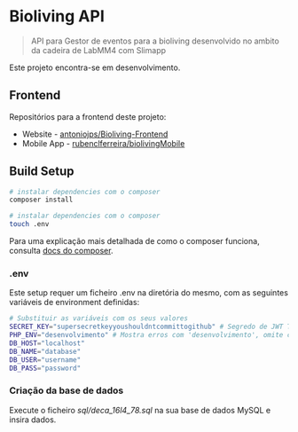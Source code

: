 # Bioliving API

> API para Gestor de eventos para a bioliving desenvolvido no ambito da cadeira de LabMM4 com Slimapp

Este projeto encontra-se em desenvolvimento.

## Frontend
Repositórios para a frontend deste projeto:
* Website - [antoniojps/Bioliving-Frontend](https://github.com/antoniojps/Bioliving-Frontend)
* Mobile App - [rubenclferreira/biolivingMobile](https://github.com/rubenclferreira/biolivingMobile)


## Build Setup

``` bash
# instalar dependencies com o composer
composer install

# instalar dependencies com o composer
touch .env

```
Para uma explicação mais detalhada de como o composer funciona, consulta [docs do composer](https://getcomposer.org/).

### .env
Este setup requer um ficheiro .env na diretória do mesmo, com as seguintes variáveis de environment definidas:
``` bash
# Substituir as variáveis com os seus valores
SECRET_KEY="supersecretkeyyoushouldntcommittogithub" # Segredo de JWT Token
PHP_ENV="desenvolvimento" # Mostra erros com 'desenvolvimento', omite com 'producao'
DB_HOST="localhost"
DB_NAME="database"
DB_USER="username"
DB_PASS="password"
```

### Criação da base de dados
Execute o ficheiro *sql/deca_16l4_78.sql* na sua base de dados MySQL e insira dados.
